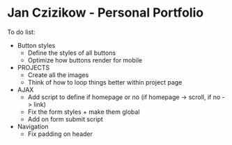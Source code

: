# Jan Czizikow - Personal Portfolio
To do list:
* Button styles
    * Define the styles of all buttons
    * Optimize how buttons render for mobile
* PROJECTS
    * Create all the images
    * Think of how to loop things better within project page
* AJAX
    * Add script to define if homepage or no (if homepage -> scroll, if no -> link)
    * Fix the form styles + make them global
    * Add on form submit script
* Navigation
    * Fix padding on header
